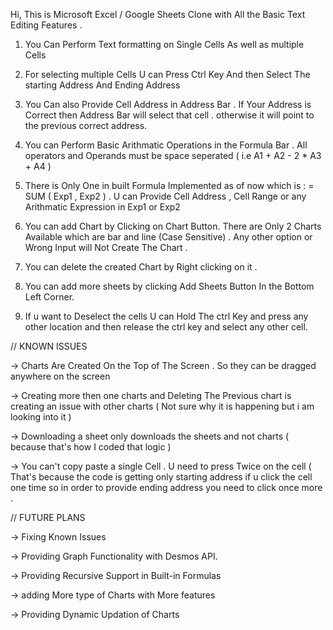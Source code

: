 Hi, This is  Microsoft Excel / Google Sheets Clone with All the Basic Text Editing Features . 

1) You Can Perform Text formatting on Single Cells As well as multiple Cells

2) For selecting multiple Cells U can Press Ctrl Key And then Select The starting Address And Ending Address

3) You Can also Provide Cell Address in Address Bar . If Your Address is Correct then Address Bar will select that cell . otherwise it will point to the previous correct 
address.

4) You can Perform Basic Arithmatic Operations in the Formula Bar . All operators and Operands must be space seperated ( i.e A1 + A2 - 2 * A3 + A4 )

5) There is Only One in built Formula Implemented  as of now which is : = SUM ( Exp1 , Exp2 ) . U can Provide Cell Address , Cell Range or any Arithmatic Expression in Exp1 or Exp2

6) You can add Chart by Clicking on Chart Button. There are Only 2 Charts Available which are bar and line  (Case Sensitive) . Any other option or Wrong Input will Not
Create The Chart .

7) You can delete the created Chart by Right clicking on it . 

8) You can add more sheets by clicking Add Sheets Button In the Bottom Left Corner. 

9) If u want to Deselect the cells U can Hold The ctrl Key and press any other location and then release the ctrl key and select any other cell.


// KNOWN ISSUES

-> Charts Are Created On the Top of The Screen . So they can be dragged anywhere on the screen

-> Creating more then one charts and Deleting The Previous chart is creating an issue with other charts ( Not sure why it is happening but i am looking into it )

-> Downloading a sheet only downloads the sheets and not charts ( because that's how I coded that logic )

-> You can't copy paste a single Cell . U need to press Twice on the cell  ( That's because the code is getting only starting address if u click the cell one time so in order to provide ending address you need to click once more .


// FUTURE PLANS 

-> Fixing Known Issues

-> Providing Graph Functionality with Desmos API.

-> Providing Recursive Support in Built-in Formulas

-> adding More type of Charts with More features

-> Providing Dynamic Updation of Charts

